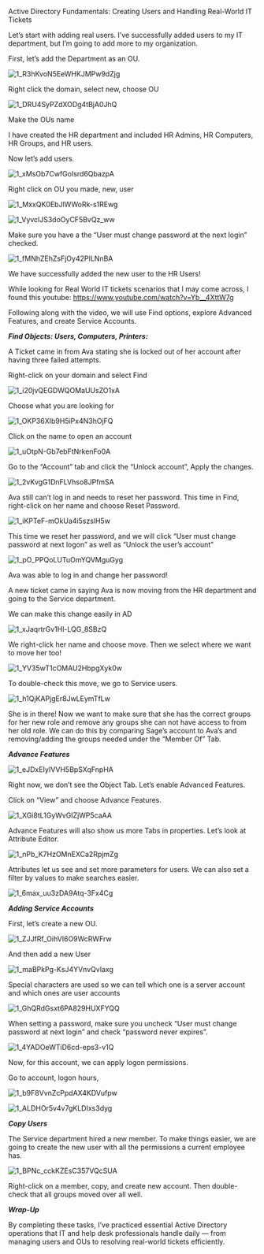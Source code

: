 Active Directory Fundamentals: Creating Users and Handling Real-World IT Tickets

Let’s start with adding real users. I’ve successfully added users to my IT department, but I’m going to add more to my organization.

First, let’s add the Department as an OU.


![1_R3hKvoN5EeWHKJMPw9dZjg](https://github.com/user-attachments/assets/d6d6b911-93c1-4c89-9cd0-9470c051067e)


Right click the domain, select new, choose OU


![1_DRU4SyPZdXODg4tBjA0JhQ](https://github.com/user-attachments/assets/ff7fe433-52b3-4e6a-ab24-921d8f912407)


Make the OUs name

I have created the HR department and included HR Admins, HR Computers, HR Groups, and HR users.

Now let’s add users.


![1_xMsOb7CwfGoIsrd6QbazpA](https://github.com/user-attachments/assets/0d0e9110-541a-443d-9581-8521f57bf570)


Right click on OU you made, new, user


![1_MxxQK0EbJlWWoRk-s1REwg](https://github.com/user-attachments/assets/352e3a8f-994e-4db6-9e32-7af500762d6e)


![1_VyvclJS3doOyCF5BvQz_ww](https://github.com/user-attachments/assets/4584c591-f7d6-4aa8-a622-2c7f6a33fbcd)


Make sure you have a the “User must change password at the next login” checked.


![1_fMNhZEhZsFjOy42PILNnBA](https://github.com/user-attachments/assets/7a99e826-cd8d-48c2-9ec3-a4726edb07d7)


We have successfully added the new user to the HR Users!

While looking for Real World IT tickets scenarios that I may come across, I found this youtube: https://www.youtube.com/watch?v=Yb__4XttW7g

Following along with the video, we will use Find options, explore Advanced Features, and create Service Accounts.

***Find Objects: Users, Computers, Printers:***

A Ticket came in from Ava stating she is locked out of her account after having three failed attempts.

Right-click on your domain and select Find


![1_i20jvQEGDWQOMaUUsZO1xA](https://github.com/user-attachments/assets/4daa810b-b762-4aee-a3ec-20be2c5f4236)


Choose what you are looking for

![1_OKP36XIb9H5iPx4N3hOjFQ](https://github.com/user-attachments/assets/93e9f88a-c9e8-4a81-86c9-f892d9f46e40)


Click on the name to open an account


![1_uOtpN-Gb7ebFtNrkenFo0A](https://github.com/user-attachments/assets/ad85bd57-c2d5-43fa-99fc-e062567343f1)


Go to the “Account” tab and click the “Unlock account”, Apply the changes.


![1_2vKvgG1DnFLVhso8JPfmSA](https://github.com/user-attachments/assets/172fed0c-cdcb-4f81-83e0-b7658481147b)


Ava still can’t log in and needs to reset her password. This time in Find, right-click on her name and choose Reset Password.


![1_iKPTeF-mOkUa4i5szslH5w](https://github.com/user-attachments/assets/509605de-a696-4866-b222-dcd6080eed66)


This time we reset her password, and we will click “User must change password at next logon” as well as “Unlock the user’s account”


![1_pO_PPQoLUTuOmYQVMguGyg](https://github.com/user-attachments/assets/5c919de4-c935-40fa-a623-09e525f1c7d7)


Ava was able to log in and change her password!


A new ticket came in saying Ava is now moving from the HR department and going to the Service department.


We can make this change easily in AD


![1_xJaqrtrGv1Hl-LQG_8SBzQ](https://github.com/user-attachments/assets/a22ac783-5159-4343-ac83-e8ecd6709ea6)


We right-click her name and choose move. Then we select where we want to move her too!


![1_YV35wT1cOMAU2HbpgXyk0w](https://github.com/user-attachments/assets/6f627387-8059-4840-ad70-448c142b3ec1)


To double-check this move, we go to Service users.


![1_h1QjKAPjgEr8JwLEymTfLw](https://github.com/user-attachments/assets/e8aadbb8-3fa9-48c2-b4b2-ecbea0931f23)


She is in there! Now we want to make sure that she has the correct groups for her new role and remove any groups she can not have access to from her old role. We can do this by comparing Sage’s account to Ava’s and removing/adding the groups needed under the “Member Of” Tab.


***Advance Features***


![1_eJDxEIyIVVH5BpSXqFnpHA](https://github.com/user-attachments/assets/12bea801-acbb-4731-95a7-46ac4b9f1aa2)


Right now, we don’t see the Object Tab. Let’s enable Advanced Features.


Click on “View” and choose Advance Features.


![1_XGi8tL1GyWvGIZjWP5caAA](https://github.com/user-attachments/assets/d37a2367-26f0-484b-8ff1-1ebad7daed85)


Advance Features will also show us more Tabs in properties. Let’s look at Attribute Editor.


![1_nPb_K7HzOMnEXCa2RpjmZg](https://github.com/user-attachments/assets/70f4f0a3-b18e-475e-9b42-13685847f0e6)


Attributes let us see and set more parameters for users. We can also set a filter by values to make searches easier.


![1_6max_uu3zDA9Atq-3Fx4Cg](https://github.com/user-attachments/assets/390b6c51-f5c4-43f7-b2fa-286e1d60b51d)


***Adding Service Accounts***


First, let’s create a new OU.


![1_ZJJfRf_OihVI6O9WcRWFrw](https://github.com/user-attachments/assets/043ee879-3221-4a8b-9f1a-72d8ee7f96fc)


And then add a new User


![1_maBPkPg-KsJ4YVnvQvIaxg](https://github.com/user-attachments/assets/dfdbab52-61ff-4b1e-a02f-dffc7e9d2713)


Special characters are used so we can tell which one is a server account and which ones are user accounts


![1_GhQRdGsxt6PA829HUXFYQQ](https://github.com/user-attachments/assets/ad7d48e8-523f-4ea2-8b16-bf29ec4d78b3)


When setting a password, make sure you uncheck “User must change password at next login” and check “password never expires”.


![1_4YADOeWTiD6cd-eps3-v1Q](https://github.com/user-attachments/assets/1f94d424-6d6b-4767-a973-c9b2b2d669e0)


Now, for this account, we can apply logon permissions.


Go to account, logon hours,


![1_b9F8VvnZcPpdAX4KDVufpw](https://github.com/user-attachments/assets/518737f6-83f2-42e8-a419-cbed1d01a537)



![1_ALDHOr5v4v7gKLDIxs3dyg](https://github.com/user-attachments/assets/b2f32c3f-cb6a-41b9-9d86-42a4792a40ca)


***Copy Users***


The Service department hired a new member. To make things easier, we are going to create the new user with all the permissions a current employee has.


![1_BPNc_cckKZEsC357VQcSUA](https://github.com/user-attachments/assets/55619612-5825-4af7-adf1-e8c0fe992b63)


Right-click on a member, copy, and create new account. Then double-check that all groups moved over all well.


***Wrap-Up***


By completing these tasks, I’ve practiced essential Active Directory operations that IT and help desk professionals handle daily — from managing users and OUs to resolving real-world tickets efficiently.

